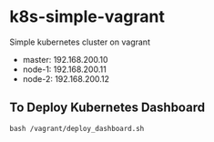 # k8s-simple-vagrant

Simple kubernetes cluster on vagrant

- master: 192.168.200.10
- node-1: 192.168.200.11
- node-2: 192.168.200.12

## To Deploy Kubernetes Dashboard
`bash /vagrant/deploy_dashboard.sh`
